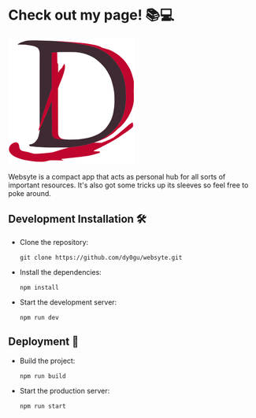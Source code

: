 # Check out my page! 📚💻

![logo](public/logo.png)

Websyte is a compact app that acts as personal hub for all sorts of important resources. It's also got some tricks up its sleeves so feel free to poke around.

## Development Installation 🛠️

- Clone the repository:

  ```shell
  git clone https://github.com/dy0gu/websyte.git
  ```

- Install the dependencies:

  ```shell
  npm install
  ```

- Start the development server:

  ```shell
  npm run dev
  ```

## Deployment 🚀

- Build the project:

  ```shell
  npm run build
  ```

- Start the production server:

  ```shell
  npm run start
  ```
